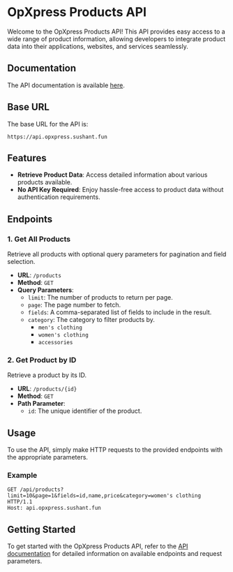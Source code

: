 # OpXpress Products API

Welcome to the OpXpress Products API! This API provides easy access to a wide range of product information, allowing developers to integrate product data into their applications, websites, and services seamlessly.

## Documentation

The API documentation is available [here](https://documenter.getpostman.com/view/31476421/2sA3XLDiMV).

## Base URL

The base URL for the API is:

```
https://api.opxpress.sushant.fun
```

## Features

- **Retrieve Product Data**: Access detailed information about various products available.
- **No API Key Required**: Enjoy hassle-free access to product data without authentication requirements.

## Endpoints

### 1. Get All Products

Retrieve all products with optional query parameters for pagination and field selection.

- **URL**: `/products`
- **Method**: `GET`
- **Query Parameters**:
  - `limit`: The number of products to return per page.
  - `page`: The page number to fetch.
  - `fields`: A comma-separated list of fields to include in the result.
  - `category`: The category to filter products by.
    - `men's clothing`
    - `women's clothing`
    - `accessories`

### 2. Get Product by ID

Retrieve a product by its ID.

- **URL**: `/products/{id}`
- **Method**: `GET`
- **Path Parameter**:
  - `id`: The unique identifier of the product.

## Usage

To use the API, simply make HTTP requests to the provided endpoints with the appropriate parameters.

### Example

```http
GET /api/products?limit=10&page=1&fields=id,name,price&category=women's clothing HTTP/1.1
Host: api.opxpress.sushant.fun
```

## Getting Started

To get started with the OpXpress Products API, refer to the [API documentation](https://documenter.getpostman.com/view/31476421/2sA3XLDiMV) for detailed information on available endpoints and request parameters.
